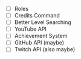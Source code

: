 - [ ] Roles
- [ ] Credits Command
- [ ] Better Level Searching
- [ ] YouTube API
- [ ] Achievement System
- [ ] GitHub API (maybe)
- [ ] Twitch API (also maybe)
